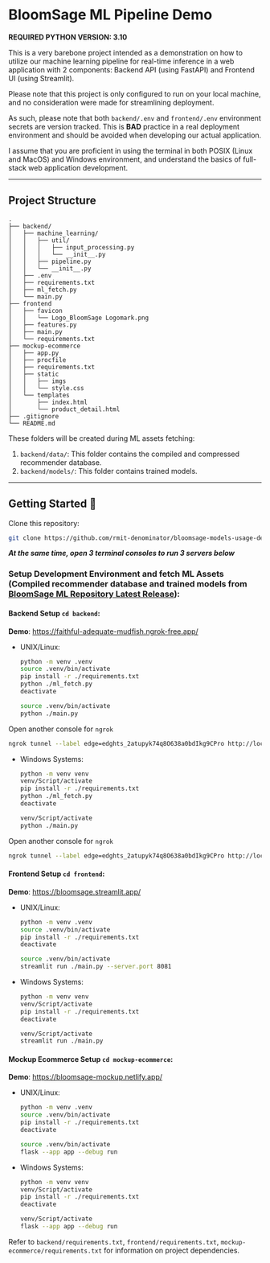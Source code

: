 # BloomSage ML Pipeline Demo

**REQUIRED PYTHON VERSION: 3.10**

This is a very barebone project intended as a demonstration on how to utilize our machine learning pipeline for real-time inference in a web application with 2 components: Backend API (using FastAPI) and Frontend UI (using Streamlit).

Please note that this project is only configured to run on your local machine, and no consideration were made for streamlining deployment.

As such, please note that both `backend/.env` and `frontend/.env` environment secrets are version tracked. This is **BAD** practice in a real deployment environment and should be avoided when developing our actual application.

I assume that you are proficient in using the terminal in both POSIX (Linux and MacOS) and Windows environment, and understand the basics of full-stack web application development.

---

## Project Structure

    .
    ├── backend/
    │   ├── machine_learning/
    │   │   ├── util/
    │   │   │   ├── input_processing.py
    │   │   │   └── __init__.py
    │   │   ├── pipeline.py
    │   │   └── __init__.py
    │   ├── .env
    │   ├── requirements.txt
    │   ├── ml_fetch.py
    │   └── main.py
    ├── frontend
    │   ├── favicon
    │   │   └── Logo_BloomSage Logomark.png
    │   ├── features.py
    │   ├── main.py
    │   └── requirements.txt
    ├── mockup-ecommerce
    │   ├── app.py
    │   ├── procfile
    │   ├── requirements.txt
    │   ├── static
    │   │   ├── imgs
    │   │   └── style.css
    │   └── templates
    │       ├── index.html
    │       └── product_detail.html
    ├── .gitignore
    └── README.md

These folders will be created during ML assets fetching:

1. `backend/data/`: This folder contains the compiled and compressed recommender database.
2. `backend/models/`: This folder contains trained models.

---

## Getting Started 🚀

Clone this repository:

```bash
git clone https://github.com/rmit-denominator/bloomsage-models-usage-demo.git
```

***At the same time, open 3 terminal consoles to run 3 servers below***
### Setup Development Environment and fetch ML Assets (Compiled recommender database and trained models from [BloomSage ML Repository Latest Release](https://github.com/rmit-denominator/bloomsage-ml/releases/latest)):


#### Backend Setup `cd backend`:

**Demo**: https://faithful-adequate-mudfish.ngrok-free.app/

- UNIX/Linux:
  ```bash
  python -m venv .venv
  source .venv/bin/activate
  pip install -r ./requirements.txt
  python ./ml_fetch.py
  deactivate
  ```
  ```bash
  source .venv/bin/activate
  python ./main.py
  ```
Open another console for `ngrok`
```bash
ngrok tunnel --label edge=edghts_2atupyk74q8O638a0bdIkg9CPro http://localhost:8000
```
- Windows Systems:
  ```bash
  python -m venv venv
  venv/Script/activate
  pip install -r ./requirements.txt
  python ./ml_fetch.py
  deactivate
  ```
  ```bash
  venv/Script/activate
  python ./main.py
  ```
Open another console for `ngrok`
```bash
ngrok tunnel --label edge=edghts_2atupyk74q8O638a0bdIkg9CPro http://localhost:8000
```
#### Frontend Setup `cd frontend`:

**Demo**: https://bloomsage.streamlit.app/

- UNIX/Linux:
  ```bash
  python -m venv .venv
  source .venv/bin/activate
  pip install -r ./requirements.txt
  deactivate
  ```
  ```bash
  source .venv/bin/activate
  streamlit run ./main.py --server.port 8081
  ```
- Windows Systems:
  ```bash
  python -m venv venv
  venv/Script/activate
  pip install -r ./requirements.txt
  deactivate
  ```
  ```bash
  venv/Script/activate
  streamlit run ./main.py
  ```

#### Mockup Ecommerce Setup `cd mockup-ecommerce`:

**Demo**: https://bloomsage-mockup.netlify.app/

- UNIX/Linux:
  ```bash
  python -m venv .venv
  source .venv/bin/activate
  pip install -r ./requirements.txt
  deactivate
  ```
  ```bash
  source .venv/bin/activate
  flask --app app --debug run
  ```
- Windows Systems:
  ```bash
  python -m venv venv
  venv/Script/activate
  pip install -r ./requirements.txt
  deactivate
  ```
  ```bash
  venv/Script/activate
  flask --app app --debug run
  ```

Refer to `backend/requirements.txt`, `frontend/requirements.txt`, `mockup-ecommerce/requirements.txt` for information on project dependencies.

